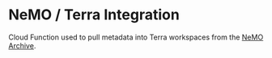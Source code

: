# NeMO / Terra Integration
Cloud Function used to pull metadata into Terra workspaces from the [NeMO Archive](https://nemoarchive.org/).
